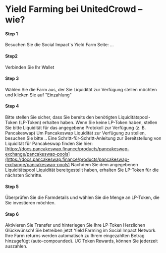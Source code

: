 # Yield Farming bei UnitedCrowd – wie?

#### Step 1 

Besuchen Sie die Social Impact´s Yield Farm Seite: ... 

#### Step2 

Verbinden Sie Ihr Wallet 

#### Step 3 

Wählen Sie die Farm aus, der Sie Liquidität zur Verfügung stellen möchten und klicken Sie auf "Einzahlung" 

#### Step 4

Bitte stellen Sie sicher, dass Sie bereits den benötigten Liquiditätspool-Token \(LP-Token\) erhalten haben. Wenn Sie keine LP-Token haben, stellen Sie bitte Liquidität für das angegebene Protokoll zur Verfügung \(z. B. Pancakeswap\) Um Pancakeswap Liquidität zur Verfügung zu stellen, besuchen Sie bitte .. Eine Schritt-für-Schritt-Anleitung zur Bereitstellung von Liquidität für Pancakeswap finden Sie hier: [https://docs.pancakeswap.finance/products/pancakeswap-exchange/pancakeswap-pools](https://docs.pancakeswap.finance/products/pancakeswap-exchange/pancakeswap-pools) Nachdem Sie dem angegebenen Liquiditätspool Liquidität bereitgestellt haben, erhalten Sie LP-Token für die nächsten Schritte.

#### Step 5 

Überprüfen Sie die Farmdetails und wählen Sie die Menge an LP-Token, die Sie investieren möchten. 

#### Step 6 

Aktivieren Sie Transfer und hinterlegen Sie Ihre LP-Token Herzlichen Glückwünsch! Sie betreiben jetzt Yield Farming im Social Impact Network. Ihre Farm returns werden automatisch zu Ihrem eingezahlten Betrag hinzugefügt \(auto-compounded\). UC Token Rewards, können Sie jederzeit auszahlen.

